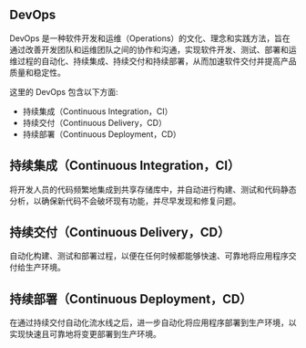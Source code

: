 ## DevOps
DevOps 是一种软件开发和运维（Operations）的文化、理念和实践方法，旨在通过改善开发团队和运维团队之间的协作和沟通，实现软件开发、测试、部署和运维过程的自动化、持续集成、持续交付和持续部署，从而加速软件交付并提高产品质量和稳定性。

这里的 DevOps 包含以下方面:
- 持续集成（Continuous Integration，CI）
- 持续交付（Continuous Delivery，CD）
- 持续部署（Continuous Deployment，CD）

## 持续集成（Continuous Integration，CI）
将开发人员的代码频繁地集成到共享存储库中，并自动进行构建、测试和代码静态分析，以确保新代码不会破坏现有功能，并尽早发现和修复问题。

## 持续交付（Continuous Delivery，CD）
自动化构建、测试和部署过程，以便在任何时候都能够快速、可靠地将应用程序交付给生产环境。

## 持续部署（Continuous Deployment，CD）
在通过持续交付自动化流水线之后，进一步自动化将应用程序部署到生产环境，以实现快速且可靠地将变更部署到生产环境。

